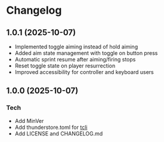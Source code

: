 # Changelog

## 1.0.1 (2025-10-07)
* Implemented toggle aiming instead of hold aiming
* Added aim state management with toggle on button press
* Automatic sprint resume after aiming/firing stops
* Reset toggle state on player resurrection
* Improved accessibility for controller and keyboard users

## 1.0.0 (2025-10-07)

### Tech
* Add MinVer
* Add thunderstore.toml for [tcli](https://github.com/thunderstore-io/thunderstore-cli)
* Add LICENSE and CHANGELOG.md
